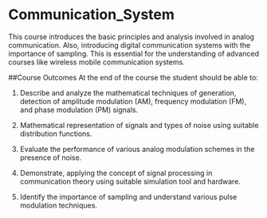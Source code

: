 # Communication_System

This course introduces the basic principles and analysis involved in analog communication. Also, introducing digital communication systems with the importance of sampling. This is essential for the understanding of advanced courses like wireless mobile communication systems.

##Course Outcomes
At the end of the course the student should be able to:

 1. Describe and analyze the mathematical techniques of generation, detection of amplitude modulation (AM), frequency modulation (FM), and phase modulation (PM) signals.

2. Mathematical representation of signals and types of noise using suitable distribution functions.

3. Evaluate the performance of various analog modulation schemes in the presence of noise.

4. Demonstrate, applying the concept of signal processing in communication theory using suitable simulation tool and hardware.

5. Identify the importance of sampling and understand various pulse modulation techniques.
